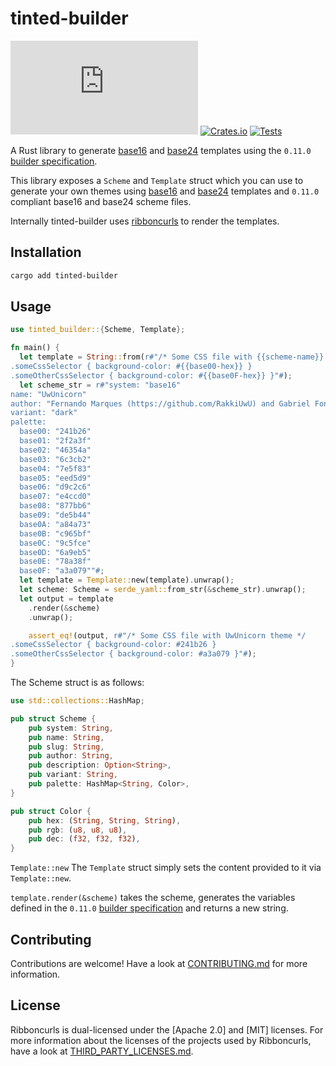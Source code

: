 # tinted-builder

[![Matrix Chat](https://img.shields.io/matrix/tinted-theming:matrix.org)](https://matrix.to/#/#tinted-theming:matrix.org)
[![Crates.io](https://img.shields.io/crates/v/tinted-builder-rust.svg)](https://crates.io/crates/tinted-builder-rust)
[![Tests](https://github.com/tinted-theming/tinted-builder-rust/actions/workflows/ci.yml/badge.svg)](https://github.com/tinted-theming/tinty/actions/workflows/ci.yml)

A Rust library to generate [base16] and [base24] templates using the `0.11.0` [builder
specification].

This library exposes a `Scheme` and `Template` struct which you can
use to generate your own themes using [base16] and [base24] templates and
`0.11.0` compliant base16 and base24 scheme files.

Internally tinted-builder uses [ribboncurls] to render the templates.

## Installation

```sh
cargo add tinted-builder
```

## Usage

```rust
use tinted_builder::{Scheme, Template};

fn main() {
  let template = String::from(r#"/* Some CSS file with {{scheme-name}} theme */
.someCssSelector { background-color: #{{base00-hex}} }
.someOtherCssSelector { background-color: #{{base0F-hex}} }"#);
  let scheme_str = r#"system: "base16"
name: "UwUnicorn"
author: "Fernando Marques (https://github.com/RakkiUwU) and Gabriel Fontes (https://github.com/Misterio77)"
variant: "dark"
palette:
  base00: "241b26"
  base01: "2f2a3f"
  base02: "46354a"
  base03: "6c3cb2"
  base04: "7e5f83"
  base05: "eed5d9"
  base06: "d9c2c6"
  base07: "e4ccd0"
  base08: "877bb6"
  base09: "de5b44"
  base0A: "a84a73"
  base0B: "c965bf"
  base0C: "9c5fce"
  base0D: "6a9eb5"
  base0E: "78a38f"
  base0F: "a3a079""#;
  let template = Template::new(template).unwrap();
  let scheme: Scheme = serde_yaml::from_str(&scheme_str).unwrap();
  let output = template
    .render(&scheme)
    .unwrap();

    assert_eq!(output, r#"/* Some CSS file with UwUnicorn theme */
.someCssSelector { background-color: #241b26 }
.someOtherCssSelector { background-color: #a3a079 }"#);
}
```

The Scheme struct is as follows:

```rust
use std::collections::HashMap;

pub struct Scheme {
    pub system: String,
    pub name: String,
    pub slug: String,
    pub author: String,
    pub description: Option<String>,
    pub variant: String,
    pub palette: HashMap<String, Color>,
}

pub struct Color {
    pub hex: (String, String, String),
    pub rgb: (u8, u8, u8),
    pub dec: (f32, f32, f32),
}
```

`Template::new`
The `Template` struct simply sets the content provided to it via
`Template::new`.

`template.render(&scheme)` takes the scheme, generates the variables
defined in the `0.11.0` [builder specification] and returns a new
string.

## Contributing

Contributions are welcome! Have a look at [CONTRIBUTING.md] for more
information.

## License

Ribboncurls is dual-licensed under the [Apache 2.0] and [MIT] licenses.
For more information about the licenses of the projects used by
Ribboncurls, have a look at [THIRD_PARTY_LICENSES.md].

[latest schemes repository]: https://github.com/tinted-theming/schemes
[home repository]: https://github.com/tinted-theming/home
[builder specification]: https://github.com/tinted-theming/home/blob/main/builder.md
[base16]: https://github.com/tinted-theming/home/blob/main/styling.md
[base24]: https://github.com/tinted-theming/base24/blob/master/styling.md
[ribboncurls]: https://github.com/tinted-theming/ribboncurls
[builder specification]: https://github.com/tinted-theming/home/blob/main/builder.md
[LICENSE]: LICENSE
[THIRD_PARTY_LICENSES.md]: THIRD_PARTY_LICENSES.md
[CONTRIBUTING.md]: CONTRIBUTING.md
[repository releases]: https://github.com/tinted-theming/tinty/releases/latest
